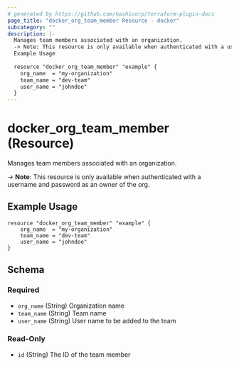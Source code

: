 ```yaml
---
# generated by https://github.com/hashicorp/terraform-plugin-docs
page_title: "docker_org_team_member Resource - docker"
subcategory: ""
description: |-
  Manages team members associated with an organization.
  -> Note: This resource is only available when authenticated with a username and password as an owner of the org.
  Example Usage
  
  resource "docker_org_team_member" "example" {
  	org_name  = "my-organization"
  	team_name = "dev-team"
  	user_name = "johndoe"
  }
---
```


# docker_org_team_member (Resource)

Manages team members associated with an organization.

-> **Note**: This resource is only available when authenticated with a username and password as an owner of the org.

## Example Usage

```hcl
resource "docker_org_team_member" "example" {
	org_name  = "my-organization"
	team_name = "dev-team"
	user_name = "johndoe"
}
```



<!-- schema generated by tfplugindocs -->
## Schema

### Required

- `org_name` (String) Organization name
- `team_name` (String) Team name
- `user_name` (String) User name to be added to the team

### Read-Only

- `id` (String) The ID of the team member

